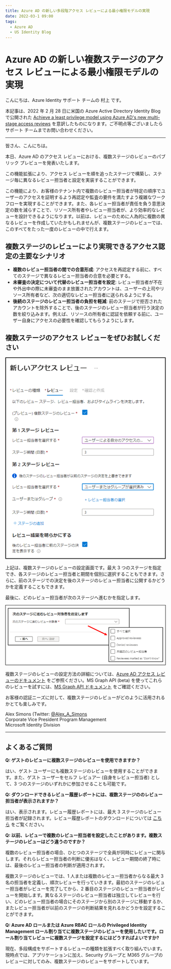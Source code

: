 ```yaml
---
title: Azure AD の新しい多段階アクセス レビューによる最小権限モデルの実現
date: 2022-03-1 09:00
tags:
  - Azure AD
  - US Identity Blog
---
```


# Azure AD の新しい複数ステージのアクセス レビューによる最小権限モデルの実現

こんにちは、Azure Identity サポート チームの 村上 です。

本記事は、2022 年 2 月 28 日に米国の Azure Active Directory Identity Blog で公開された [Achieve a least privilege model using Azure AD's new multi-stage access reviews](https://techcommunity.microsoft.com/t5/azure-active-directory-identity/achieve-a-least-privilege-model-using-azure-ad-s-new-multi-stage/ba-p/3185211) を意訳したものになります。ご不明点等ございましたらサポート チームまでお問い合わせください。

---

皆さん、こんにちは。

本日、Azure AD のアクセス レビューにおける、複数ステージのレビューのパブリック プレビューを発表いたします。

この機能拡張により、アクセス レビューを順を追ったステージで構築し、ステージ毎に異なるレビュー担当者と設定を実装することができます。

この機能により、お客様のテナント内で複数のレビュー担当者が特定の順序でユーザーのアクセスを証明するよう再認定や監査の要件を満たすよう複雑なワークフローを実現することができます。また、各レビュー担当者が責任を負う意思決定の数を減らすことで、リソース所有者やレビュー担当者が、より効率的なレビューを設計できるようになります。以前は、レビューのために人為的に複数の異なるレビューを作成していたかもしれませんが、複数ステージのレビューでは、このすべてをたった一度のレビューの中で行えます。

## 複数ステージのレビューにより実現できるアクセス認定の主要なシナリオ

- **複数のレビュー担当者の間での合意形成**: アクセスを再認定する前に、すべてのステージで異なるレビュー担当者の合意を必要とする。 
- **未審査の決定について代替のレビュー担当者を設定**: レビュー担当者が不在や外出中の際に未審査のまま放置されたアカウントは、ユーザーの上司やリソース所有者など、次の適切なレビュー担当者に送られるようにする。 
- **後続のステージのレビュー担当者の負担を軽減**: 前のステージで拒否されたアカウントを除外することで、後のステージのレビュー担当者が行う決定の数を絞り込みます。例えば、リソースの所有者に認証を依頼する前に、ユーザー自身にアクセスの必要性を確認してもらうようにします。 

## 複数ステージのアクセス レビューをぜひお試しください

![](./achieve-a-least-privilege-model-using-azure-ad-s-new-multi-stage/ja_image01.png)

上記は、複数ステージのレビューの設定画面です。最大 3 つのステージを指定でき、各ステージのレビュー担当者と期間を個別に選択することもできます。さらに、前のステージでの決定を後のステージのレビュー担当者に公開するかどうかを定義することもできます。 

最後に、どのレビュー担当者が次のステージへ進むかを指定します。

![](./achieve-a-least-privilege-model-using-azure-ad-s-new-multi-stage/ja_image2.png)

複数ステージのレビューの設定方法の詳細については、[Azure AD アクセス レビューのドキュメント](https://docs.microsoft.com/ja-jp/azure/active-directory/governance/create-access-review) をご参照ください。MS Graph API (beta) を使ってこれらのレビューを試すには、[MS Graph API ドキュメント](https://docs.microsoft.com/ja-jp/graph/api/accessreviewset-post-definitions?view=graph-rest-beta&tabs=http%22%20\l%20%22example-4-create-an-access-review-on-a-group-with-multiple-stages) をご確認ください。

お客様の認証ニーズに対して、複数ステージのレビューがどのように活用されるかとても楽しみです。
 
Alex Simons (Twitter: [@Alex_A_Simons](https://twitter.com/alex_a_simons)  
Corporate Vice President Program Management  
Microsoft Identity Division

------

## よくあるご質問

**Q: ゲストのレビューに複数ステージのレビューを使用できますか？**

はい、ゲスト ユーザーにも複数ステージのレビューを使用することができます。また、ゲスト ユーザーをセルフ レビュアー (自身をレビュー担当者) として、3 つのステージのいずれかに参加させることも可能です。

**Q: ダウンロードできるレビュー履歴レポートには、複数ステージののレビュー担当者が表示されますか？**

はい、表示されます。レビュー履歴レポートには、最大 3 ステージのレビュー担当者が記録されます。レビュー履歴レポートのダウンロードについては [こちら](https://docs.microsoft.com/ja-jp/azure/active-directory/governance/access-reviews-downloadable-review-history) をご覧ください。

**Q: 以前、レビューで複数のレビュー担当者を設定したことがあります。複数ステージのレビューはどう違うのですか？**

複数のレビュー担当者の場合、ひとつのステージで全員が同時にレビューに関与します。それらレビュー担当者の判断に優劣はなく、レビュー期間の終了時には、最後のレビュー担当者の判断が適用されます。 

複数ステージのレビューでは、1 人または複数のレビュー担当者からなる最大 3 名の担当者を定義し、順次レビューを行っていきます。最初のステージのレビュー担当者がレビューを完了してから、2 番目のステージのレビュー担当者がレビューを開始します。異なるステージのレビュー担当者は独立してレビューを行い、どのレビュー担当者の場合にそのステージから別のステージに移動するか、またレビュー担当者が以前のステージの判断結果を見れるかどうかを設定することができます。

**Q: Azure AD ロールまたは Azure RBAC ロールの Privileged Identity Management ロール割り当てに複数ステージのレビューを使用したいです。ロール割り当てレビューに複数ステージを設定するにはどうすればよいですか?**

現在、多段構成をサポートするレビューの種類を拡張すべく取り組んでいます。現時点では、アプリケーションに加え、Security グループと M365 グループのレビューに対してのみ、複数ステージのレビューをサポートしています。
